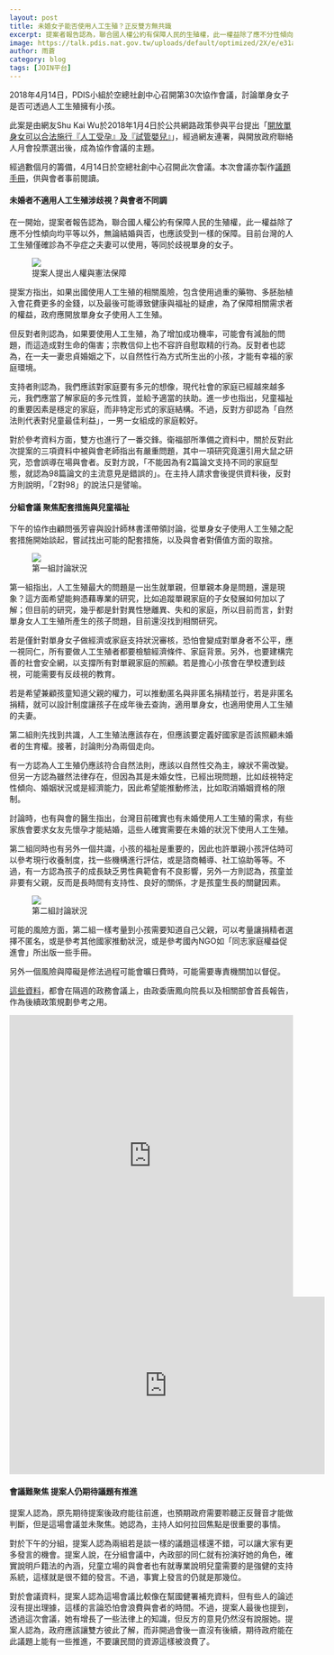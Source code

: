 ```yaml
---
layout: post
title: 未婚女子能否使用人工生殖？正反雙方無共識
excerpt: 提案者報告認為，聯合國人權公約有保障人民的生殖權，此一權益除了應不分性傾向均平等以外，無論結婚與否，也應該受到一樣的保障。目前台灣的人工生殖僅確診為不孕症之夫妻可以使用，等同於歧視單身的女子。但反對者認為，在一夫一妻忠貞婚姻之下，以自然性行為方式所生出的小孩，才能有幸福的家庭環境。
image: https://talk.pdis.nat.gov.tw/uploads/default/optimized/2X/e/e31a97459b523fdf8b72368fe5373c3591433e4f_1_690x457.png
author: 雨蒼
category: blog
tags: [JOIN平台]
---
```


2018年4月14日，PDIS小組於空總社創中心召開第30次協作會議，討論單身女子是否可透過人工生殖擁有小孩。

此案是由網友Shu Kai Wu於2018年1月4日於公共網路政策參與平台提出「[開放單身女可以合法施行『人工受孕』及『試管嬰兒』](https://join.gov.tw/idea/detail/53479b9a-8cbb-4ea0-9f16-2294c97f24ac)」，經過網友連署，與開放政府聯絡人月會投票選出後，成為協作會議的主題。

經過數個月的籌備，4月14日於空總社創中心召開此次會議。本次會議亦製作[議題手冊](https://hackmd.io/c/Byg3w0-if/)，供與會者事前閱讀。

#### 未婚者不適用人工生殖涉歧視？與會者不同調

在一開始，提案者報告認為，聯合國人權公約有保障人民的生殖權，此一權益除了應不分性傾向均平等以外，無論結婚與否，也應該受到一樣的保障。目前台灣的人工生殖僅確診為不孕症之夫妻可以使用，等同於歧視單身的女子。

<figure>
  <img src="https://talk.pdis.nat.gov.tw/uploads/default/original/2X/5/5a1cf8bdc150045df2c754c4022e445faf2b5383.JPG">
  <figcaption>提案人提出人權與憲法保障</figcaption>
</figure>

提案方指出，如果出國使用人工生殖的相關風險，包含使用過重的藥物、多胚胎植入會花費更多的金錢，以及最後可能導致健康與福祉的疑慮，為了保障相關需求者的權益，政府應開放單身女子使用人工生殖。

但反對者則認為，如果要使用人工生殖，為了增加成功機率，可能會有減胎的問題，而這造成對生命的傷害；宗教信仰上也不容許自慰取精的行為。反對者也認為，在一夫一妻忠貞婚姻之下，以自然性行為方式所生出的小孩，才能有幸福的家庭環境。

支持者則認為，我們應該對家庭要有多元的想像，現代社會的家庭已經越來越多元，我們應當了解家庭的多元性質，並給予適當的扶助。進一步也指出，兒童福祉的重要因素是穩定的家庭，而非特定形式的家庭結構。不過，反對方卻認為「自然法則代表對兒童最佳利益」，一男一女組成的家庭較好。

對於參考資料方面，雙方也進行了一番交鋒。衛福部所準備之資料中，關於反對此次提案的三項資料中被與會老師指出有嚴重問題，其中一項研究竟還引用大鼠之研究，恐會誤導在場與會者。反對方說，「不能因為有2篇論文支持不同的家庭型態，就認為98篇論文的主流意見是錯誤的」。在主持人請求會後提供資料後，反對方則說明，「2對98」的說法只是譬喻。

#### 分組會議 聚焦配套措施與兒童福祉

下午的協作由顧問張芳睿與設計師林書漾帶領討論，從單身女子使用人工生殖之配套措施開始談起，嘗試找出可能的配套措施，以及與會者對價值方面的取捨。

<figure>
  <img src="https://talk.pdis.nat.gov.tw/uploads/default/optimized/2X/4/49e4e28b08cf172f38330f7ecece0e7331f2e0a8_1_690x388.JPG">
  <figcaption>第一組討論狀況</figcaption>
</figure>

第一組指出，人工生殖最大的問題是一出生就單親，但單親本身是問題，還是現象？這方面希望能夠憑藉專業的研究，比如追蹤單親家庭的子女發展如何加以了解；但目前的研究，幾乎都是針對異性戀離異、失和的家庭，所以目前而言，針對單身女人工生殖所產生的孩子問題，目前還沒找到相關研究。

若是僅針對單身女子做經濟或家庭支持狀況審核，恐怕會變成對單身者不公平，應一視同仁，所有要做人工生殖者都要檢驗經濟條件、家庭背景。另外，也要建構完善的社會安全網，以支撐所有對單親家庭的照顧。若是擔心小孩會在學校遭到歧視，可能需要有反歧視的教育。

若是希望兼顧孩童知道父親的權力，可以推動匿名與非匿名捐精並行，若是非匿名捐精，就可以設計制度讓孩子在成年後去查詢，適用單身女，也適用使用人工生殖的夫妻。

第二組則先找到共識，人工生殖法應該存在，但應該要定義好國家是否該照顧未婚者的生育權。接著，討論則分為兩個走向。

有一方認為人工生殖仍應該符合自然法則，應該以自然性交為主，線狀不需改變。但另一方認為雖然法律存在，但因為其是未婚女性，已經出現問題，比如歧視特定性傾向、婚姻狀況或是經濟能力，因此希望能推動修法，比如取消婚姻資格的限制。

討論時，也有與會的醫生指出，台灣目前確實也有未婚使用人工生殖的需求，有些家族會要求女友先懷孕才能結婚，這些人確實需要在未婚的狀況下使用人工生殖。

第二組同時也有另外一個共識，小孩的福祉是重要的，因此也許單親小孩評估時可以參考現行收養制度，找一些機構進行評估，或是諮商輔導、社工協助等等。不過，有一方認為孩子的成長缺乏男性典範會有不良影響，另外一方則認為，孩童並非要有父親，反而是長時間有支持性、良好的關係，才是孩童生長的關鍵因素。

<figure>
  <img src="https://talk.pdis.nat.gov.tw/uploads/default/optimized/2X/6/6e3c02e8e699a83a77c344dd21ca86e958c173aa_1_690x388.JPG">
  <figcaption>第二組討論狀況</figcaption>
</figure>

可能的風險方面，第二組一樣考量到小孩需要知道自己父親，可以考量讓捐精者選擇不匿名，或是參考其他國家推動狀況，或是參考國內NGO如「同志家庭權益促進會」所出版一些手冊。

另外一個風險與障礙是修法過程可能會曠日費時，可能需要專責機關加以督促。

[這些資料](https://realtimeboard.com/app/board/o9J_kzqyEfc=/)，都會在隔週的政務會議上，由政委唐鳳向院長以及相關部會首長報告，作為後續政策規劃參考之用。

<iframe width="100%" height="500" title="realtimeboard" src="https://realtimeboard.com/app/embed/o9J_kzqyEfc=/?&pres=1" frameborder="0" scrolling="no" allowfullscreen></iframe>

<iframe width="560" height="315" src="https://www.youtube.com/embed/5f2lxZqZjXE" frameborder="0" allowfullscreen></iframe>

#### 會議難聚焦 提案人仍期待議題有推進

提案人認為，原先期待提案後政府能往前進，也預期政府需要聆聽正反聲音才能做判斷，但是這場會議並未聚焦。她認為，主持人如何拉回焦點是很重要的事情。

對於下午的分組，提案人認為兩組若是談一樣的議題這樣還不錯，可以讓大家有更多發言的機會。提案人說，在分組會議中，內政部的同仁就有扮演好她的角色，確實說明戶籍法的內涵，兒童立場的與會者也有就專業說明兒童需要的是強健的支持系統，這樣就是很不錯的發言。不過，事實上發言的仍就是那幾位。

對於會議資料，提案人認為這場會議比較像在幫國健署補充資料，但有些人的論述沒有提出理據，這樣的言論恐怕會浪費與會者的時間。不過，提案人最後也提到，透過這次會議，她有增長了一些法律上的知識，但反方的意見仍然沒有說服她。提案人認為，政府應該讓雙方彼此了解，而非開過會後一直沒有後續，期待政府能在此議題上能有一些推進，不要讓民間的資源這樣被浪費了。
